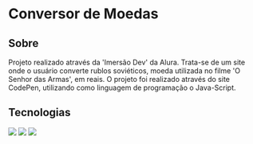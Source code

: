 <h1>Conversor de Moedas</h1>

<h2> Sobre </h2>
<p> Projeto realizado através da 'Imersão Dev' da Alura. Trata-se de um site onde o usuário converte rublos soviéticos, moeda utilizada no filme 'O Senhor das Armas', em reais. O projeto foi realizado através do site CodePen, utilizando como linguagem de programação o Java-Script.</p>

## Tecnologias
<div>
  <img src="https://img.shields.io/badge/HTML-239120?style=for-the-badge&logo=html5&logoColor=white">
  <img src="https://img.shields.io/badge/CSS-239120?&style=for-the-badge&logo=css3&logoColor=white">
  <img src="https://img.shields.io/badge/JavaScript-F7DF1E?style=for-the-badge&logo=javascript&logoColor=black">
</div>
